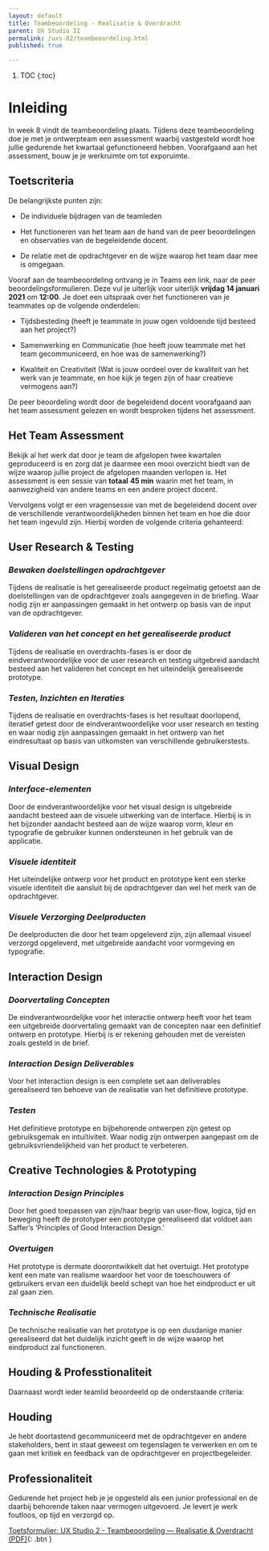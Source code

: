 ```yaml
---
layout: default
title: Teambeoordeling - Realisatie & Overdracht
parent: UX Studio II
permalink: /uxs-02/teambeoordeling.html
published: true

---
```


1. TOC
{:toc}

# Inleiding

In week 8 vindt de teambeoordeling plaats. Tijdens deze teambeoordeling
doe je met je ontwerpteam een assessment waarbij vastgesteld wordt hoe
jullie gedurende het kwartaal gefunctioneerd hebben. Voorafgaand aan het
assessment, bouw je je werkruimte om tot exporuimte.

## Toetscriteria

De belangrijkste punten zijn:

-   De individuele bijdragen van de teamleden

-   Het functioneren van het team aan de hand van de peer beoordelingen
    en observaties van de begeleidende docent.

-   De relatie met de opdrachtgever en de wijze waarop het team daar mee
    is omgegaan.

Vooraf aan de teambeoordeling ontvang je in Teams een link, naar de peer
beoordelingsformulieren. Deze vul je uiterlijk voor uiterlijk **vrijdag
14 januari 2021** om **12:00**. Je doet een uitspraak over het
functioneren van je teammates op de volgende onderdelen:

-   Tijdsbesteding (heeft je teammate in jouw ogen voldoende tijd
    besteed aan het project?)

-   Samenwerking en Communicatie (hoe heeft jouw teammate met het team
    gecommuniceerd, en hoe was de samenwerking?)

-   Kwaliteit en Creativiteit (Wat is jouw oordeel over de kwaliteit van
    het werk van je teammate, en hoe kijk je tegen zijn of haar
    creatieve vermogens aan?)

De peer beoordeling wordt door de begeleidend docent voorafgaand aan het
team assessment gelezen en wordt besproken tijdens het assessment.

## Het Team Assessment

Bekijk al het werk dat door je team de afgelopen twee kwartalen
geproduceerd is en zorg dat je daarmee een mooi overzicht biedt van de
wijze waarop jullie project de afgelopen maanden verlopen is. Het
assessment is een sessie van **totaal** **45 min** waarin met het team,
in aanwezigheid van andere teams en een andere project docent.

Vervolgens volgt er een vragensessie van met de begeleidend docent over
de verschillende verantwoordelijkheden binnen het team en hoe die door
het team ingevuld zijn. Hierbij worden de volgende criteria gehanteerd:

## 

## User Research & Testing

### *Bewaken doelstellingen opdrachtgever*

Tijdens de realisatie is het gerealiseerde product regelmatig getoetst
aan de doelstellingen van de opdrachtgever zoals aangegeven in de
briefing. Waar nodig zijn er aanpassingen gemaakt in het ontwerp op
basis van de input van de opdrachtgever.

### *Valideren van het concept en het gerealiseerde product*

Tijdens de realisatie en overdrachts-fases is er door de
eindverantwoordelijke voor de user research en testing uitgebreid
aandacht besteed aan het valideren het concept en het uiteindelijk
gerealiseerde prototype.

### *Testen, Inzichten en Iteraties*

Tijdens de realisatie en overdrachts-fases is het resultaat doorlopend,
iteratief getest door de eindverantwoordelijke voor user research en
testing en waar nodig zijn aanpassingen gemaakt in het ontwerp van het
eindresultaat op basis van uitkomsten van verschillende gebruikerstests.

## Visual Design

### *Interface-elementen*

Door de eindverantwoordelijke voor het visual design is uitgebreide
aandacht besteed aan de visuele uitwerking van de interface. Hierbij is
in het bijzonder aandacht besteed aan de wijze waarop vorm, kleur en
typografie de gebruiker kunnen ondersteunen in het gebruik van de
applicatie.

### *Visuele identiteit*

Het uiteindelijke ontwerp voor het product en prototype kent een sterke
visuele identiteit die aansluit bij de opdrachtgever dan wel het merk
van de opdrachtgever.

### *Visuele Verzorging Deelproducten*

De deelproducten die door het team opgeleverd zijn, zijn allemaal
visueel verzorgd opgeleverd, met uitgebreide aandacht voor vormgeving en
typografie.

## Interaction Design

### *Doorvertaling Concepten*

De eindverantwoordelijke voor het interactie ontwerp heeft voor het team
een uitgebreide doorvertaling gemaakt van de concepten naar een
definitief ontwerp en prototype. Hierbij is er rekening gehouden met de
vereisten zoals gesteld in de brief.

### *Interaction Design Deliverables*

Voor het interaction design is een complete set aan deliverables
gerealiseerd ten behoeve van de realisatie van het definitieve
prototype.

### *Testen*

Het definitieve prototype en bijbehorende ontwerpen zijn getest op
gebruiksgemak en intuïtiviteit. Waar nodig zijn ontwerpen aangepast om
de gebruiksvriendelijkheid van het product te verbeteren.

## Creative Technologies & Prototyping

### *Interaction Design Principles*

Door het goed toepassen van zijn/haar begrip van user-flow, logica, tijd
en beweging heeft de prototyper een prototype gerealiseerd dat voldoet
aan Saffer’s ‘Principles of Good Interaction Design.’

### *Overtuigen*

Het prototype is dermate doorontwikkelt dat het overtuigt. Het prototype
kent een mate van realisme waardoor het voor de toeschouwers of
gebruikers ervan een duidelijk beeld schept van hoe het eindproduct er
uit zal gaan zien.

### *Technische Realisatie*

De technische realisatie van het prototype is op een dusdanige manier
gerealiseerd dat het duidelijk inzicht geeft in de wijze waarop het
eindproduct zal functioneren.

## Houding & Professtionaliteit

Daarnaast wordt ieder teamlid beoordeeld op de onderstaande criteria:

## Houding

Je hebt doortastend gecommuniceerd met de opdrachtgever en andere
stakeholders, bent in staat geweest om tegenslagen te verwerken en om te
gaan met kritiek en feedback van de opdrachtgever en projectbegeleider.

## Professionaliteit

Gedurende het project heb je je opgesteld als een junior professional en
de daarbij behorende taken naar vermogen uitgevoerd. Je levert je werk
foutloos, op tijd en verzorgd op.

[Toetsformulier: UX Studio 2 - Teambeoordeling — Realisatie & Overdracht (PDF)](02_UXS2_Teamassessment.pdf){: .btn }
